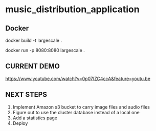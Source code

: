 # music_distribution_application

## Docker
docker build -t largescale .

docker run -p 8080:8080 largescale .

## CURRENT DEMO
https://www.youtube.com/watch?v=0p07IZC4ccA&feature=youtu.be

## NEXT STEPS
1. Implement Amazon s3 bucket to carry image files and audio files
2. Figure out to use the cluster database instead of a local one
3. Add a statistics page
4. Deploy